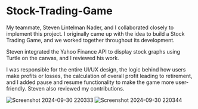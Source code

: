 # Stock-Trading-Game
My teammate, Steven Lintelman Nader, and I collaborated closely to implement this project. I originally came up with the idea to build a Stock Trading Game, and we worked together throughout its development.

Steven integrated the Yahoo Finance API to display stock graphs using Turtle on the canvas, and I reviewed his work. 

I was responsible for the entire UI/UX design, the logic behind how users make profits or losses, the calculation of overall profit leading to retirement, and I added pause and resume functionality to make the game more user-friendly. 
Steven also reviewed my contributions.

![Screenshot 2024-09-30 220333](https://github.com/user-attachments/assets/1a72b155-2f1c-4e08-81f4-774adb1adfef)
![Screenshot 2024-09-30 220344](https://github.com/user-attachments/assets/8f6a9259-8e7b-4c82-b0d5-ae1cb95b43d3)

